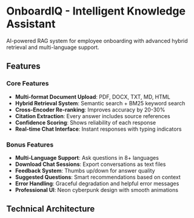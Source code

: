 # OnboardIQ - Intelligent Knowledge Assistant

AI-powered RAG system for employee onboarding with advanced hybrid retrieval and multi-language support.

## Features

### Core Features
- **Multi-format Document Upload**: PDF, DOCX, TXT, MD, HTML
- **Hybrid Retrieval System**: Semantic search + BM25 keyword search
- **Cross-Encoder Re-ranking**: Improves accuracy by 20-30%
- **Citation Extraction**: Every answer includes source references
- **Confidence Scoring**: Shows reliability of each response
- **Real-time Chat Interface**: Instant responses with typing indicators

### Bonus Features
- **Multi-Language Support**: Ask questions in 8+ languages
- **Download Chat Sessions**: Export conversations as text files
- **Feedback System**: Thumbs up/down for answer quality
- **Suggested Questions**: Smart recommendations based on context
- **Error Handling**: Graceful degradation and helpful error messages
- **Professional UI**: Neon cyberpunk design with smooth animations

## Technical Architecture